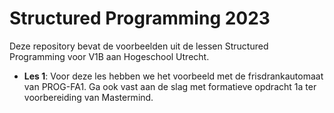 # Structured Programming 2023

Deze repository bevat de voorbeelden uit de lessen Structured Programming voor V1B aan 
Hogeschool Utrecht.

* **Les 1**: Voor deze les hebben we het voorbeeld met de frisdrankautomaat van PROG-FA1. Ga ook vast aan de slag met formatieve opdracht 1a ter voorbereiding van Mastermind.